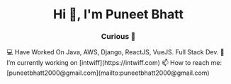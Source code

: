 <h1 align="center">Hi 👋, I'm Puneet Bhatt</h1>
<h3 align="center">Curious 👀 </h3>
💻 Have Worked On Java, AWS, Django, ReactJS, VueJS. Full Stack Dev.
🔭 I’m currently working on [intwiff](https://intwiff.com)
📫 How to reach me: [puneetbhatt2000@gmail.com](mailto:puneetbhatt2000@gmail.com)

